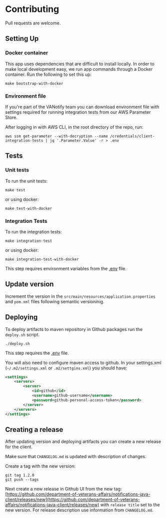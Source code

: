 # Contributing

Pull requests are welcome.

## Setting Up

### Docker container

This app uses dependencies that are difficult to install locally. In order to make local development easy, we run app commands through a Docker container. Run the following to set this up:

```shell
make bootstrap-with-docker
```

### Environment file

If you're part of the VANotify team you can download environment file with settings required for running integration tests from our AWS Parameter Store. 

After logging in with AWS CLI, in the root directory of the repo, run:

```
aws ssm get-parameter --with-decryption --name /credentials/client-integration-tests | jq '.Parameter.Value' -r > .env
```

## Tests

### Unit tests

To run the unit tests:
```shell
make test
```
or using docker:
```shell
make test-with-docker
```

### Integration Tests

To run the integration tests:

```shell
make integration-test
```

or using docker:
```shell
make integration-test-with-docker
```

This step requires environment variables from the [.env](#Environment-file) file.

## Update version

Increment the version in the `src/main/resources/application.properties` and `pom.xml` files following semantic versioninig.

## Deploying

To deploy artifacts to maven repository in Github packages run the `deploy.sh` script.

```shell
./deploy.sh
```

This step requires the [.env](#Environment-file) file.

You will also need to configure maven access to github. In your settings.xml (`~/.m2/settings.xml` or `.m2/settgins.xml`) you should have:
```xml
<settings>
	<servers>
		<server>
			<id>github</id>
			<username>github-username</username>
			<password>github-personal-access-token</password>
		</server>
	</servers>
</settings>
```

## Creating a release

After updating version and deploying artifacts you can create a new release for the client.

Make sure that `CHANGELOG.md` is updated with description of changes.

Create a tag with the new version:
```shell
git tag 1.2.0
git push --tags
```

Next create a new release in Github UI from the new tag: [https://github.com/department-of-veterans-affairs/notifications-java-client/releases/new](https://github.com/department-of-veterans-affairs/notifications-java-client/releases/new) with `release title` set to the new version.
For release description use information from `CHANGELOG.md`.


